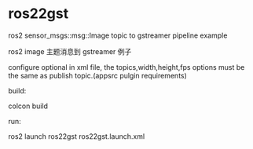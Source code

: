 # ros22gst
ros2 sensor_msgs::msg::Image topic to gstreamer pipeline example

ros2 image 主题消息到 gstreamer 例子

configure optional in xml file, 
the topics,width,height,fps options must be the same as publish topic.(appsrc pulgin requirements)

build: 

colcon build 


run:

ros2 launch ros22gst ros22gst.launch.xml
